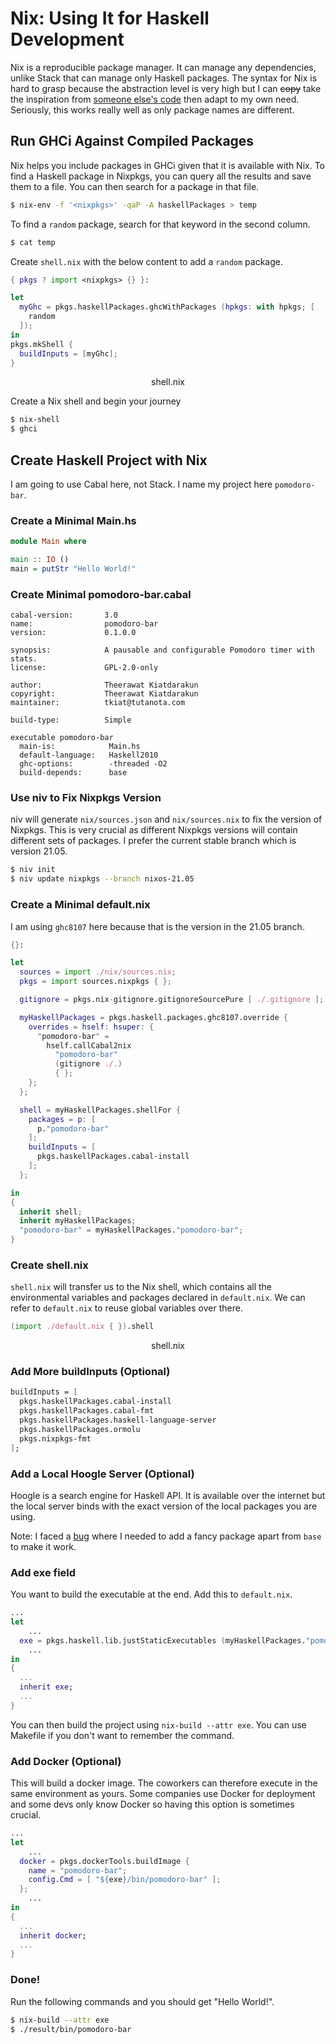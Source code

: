 # Nix: Using It for Haskell Development

Nix is a reproducible package manager. It can manage any dependencies, unlike Stack that can manage only Haskell packages. The syntax for Nix is hard to grasp because the abstraction level is very high but I can ~~copy~~ take the inspiration from [someone else's code](https://github.com/utdemir/hs-nix-template) then adapt to my own need. Seriously, this works really well as only package names are different.

## Run GHCi Against Compiled Packages

Nix helps you include packages in GHCi given that it is available with Nix. To find a Haskell package in Nixpkgs, you can query all the results and save them to a file. You can then search for a package in that file.

```bash
$ nix-env -f '<nixpkgs>' -qaP -A haskellPackages > temp
```

To find a `random` package, search for that keyword in the second column.

```bash
$ cat temp
```

Create `shell.nix` with the below content to add a `random` package.

```nix
{ pkgs ? import <nixpkgs> {} }:

let
  myGhc = pkgs.haskellPackages.ghcWithPackages (hpkgs: with hpkgs; [
    random
  ]);
in
pkgs.mkShell {
  buildInputs = [myGhc];
}
```
<center>shell.nix</center>

Create a Nix shell and begin your journey

```bash
$ nix-shell
$ ghci
```

## Create Haskell Project with Nix

I am going to use Cabal here, not Stack. I name my project here `pomodoro-bar`.

### Create a Minimal Main.hs

```haskell
module Main where

main :: IO ()
main = putStr "Hello World!"
```

### Create Minimal pomodoro-bar.cabal

```cabal
cabal-version:       3.0
name:                pomodoro-bar
version:             0.1.0.0

synopsis:            A pausable and configurable Pomodoro timer with stats.
license:             GPL-2.0-only

author:              Theerawat Kiatdarakun
copyright:           Theerawat Kiatdarakun
maintainer:          tkiat@tutanota.com

build-type:          Simple

executable pomodoro-bar
  main-is:            Main.hs
  default-language:   Haskell2010
  ghc-options:        -threaded -O2
  build-depends:      base
```

### Use niv to Fix Nixpkgs Version

niv will generate `nix/sources.json` and `nix/sources.nix` to fix the version of Nixpkgs. This is very crucial as different Nixpkgs versions will contain different sets of packages. I prefer the current stable branch which is version 21.05.

```bash
$ niv init
$ niv update nixpkgs --branch nixos-21.05
```

### Create a Minimal default.nix

I am using `ghc8107` here because that is the version in the 21.05 branch.

```nix
{}:

let
  sources = import ./nix/sources.nix;
  pkgs = import sources.nixpkgs { };

  gitignore = pkgs.nix-gitignore.gitignoreSourcePure [ ./.gitignore ];

  myHaskellPackages = pkgs.haskell.packages.ghc8107.override {
    overrides = hself: hsuper: {
      "pomodoro-bar" =
        hself.callCabal2nix
          "pomodoro-bar"
          (gitignore ./.)
          { };
    };
  };

  shell = myHaskellPackages.shellFor {
    packages = p: [
      p."pomodoro-bar"
    ];
    buildInputs = [
      pkgs.haskellPackages.cabal-install
    ];
  };

in
{
  inherit shell;
  inherit myHaskellPackages;
  "pomodoro-bar" = myHaskellPackages."pomodoro-bar";
}
```

### Create shell.nix

`shell.nix` will transfer us to the Nix shell, which contains all the environmental variables and packages declared in `default.nix`. We can refer to `default.nix` to reuse global variables over there.

```nix
(import ./default.nix { }).shell
```
<center>shell.nix</center>

### Add More buildInputs (Optional)

```nix
buildInputs = [
  pkgs.haskellPackages.cabal-install
  pkgs.haskellPackages.cabal-fmt
  pkgs.haskellPackages.haskell-language-server
  pkgs.haskellPackages.ormolu
  pkgs.nixpkgs-fmt
];
```

### Add a Local Hoogle Server (Optional)

Hoogle is a search engine for Haskell API. It is available over the internet but the local server binds with the exact version of the local packages you are using.

Note: I faced a [bug](https://github.com/NixOS/nixpkgs/issues/33592) where I needed to add a fancy package apart from `base` to make it work.

### Add exe field

You want to build the executable at the end. Add this to `default.nix`.

```nix
...
let
	...
  exe = pkgs.haskell.lib.justStaticExecutables (myHaskellPackages."pomodoro-bar");
	...
in
{
  ...
  inherit exe;
  ...
}
```

You can then build the project using `nix-build --attr exe`. You can use Makefile if you don't want to remember the command.

### Add Docker (Optional)

This will build a docker image. The coworkers can therefore execute in the same environment as yours. Some companies use Docker for deployment and some devs only know Docker so having this option is sometimes crucial.

```nix
...
let
	...
  docker = pkgs.dockerTools.buildImage {
    name = "pomodoro-bar";
    config.Cmd = [ "${exe}/bin/pomodoro-bar" ];
  };
	...
in
{
  ...
  inherit docker;
  ...
}
```

### Done!

Run the following commands and you should get "Hello World!".

```bash
$ nix-build --attr exe
$ ./result/bin/pomodoro-bar
```
